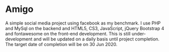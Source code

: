 # Amigo

A simple social media project using facebook as my benchmark. I use PHP and MySql on the backend and HTML5, CS3, JavaScript, jQuery Bootstrap 4 and fontawesome on the front-end development.
This is still under-development and will be updated on a daily basis until project completion.
The target date of completion will be on 30 Jun 2020.
